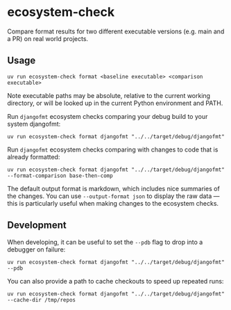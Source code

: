 # ecosystem-check

Compare format results for two different executable versions (e.g. main and a PR) on real world projects.

## Usage

```shell
uv run ecosystem-check format <baseline executable> <comparison executable>
```

Note executable paths may be absolute, relative to the current working directory, or will be looked up in the
current Python environment and PATH.

Run `djangofmt` ecosystem checks comparing your debug build to your system djangofmt:

```shell
uv run ecosystem-check format djangofmt "../../target/debug/djangofmt"
```

Run `djangofmt` ecosystem checks comparing with changes to code that is already formatted:

```shell
uv run ecosystem-check format djangofmt "../../target/debug/djangofmt" --format-comparison base-then-comp
```

The default output format is markdown, which includes nice summaries of the changes. You can use `--output-format json` to display the raw data — this is
particularly useful when making changes to the ecosystem checks.

## Development

When developing, it can be useful to set the `--pdb` flag to drop into a debugger on failure:

```shell
uv run ecosystem-check format djangofmt "../../target/debug/djangofmt" --pdb
```

You can also provide a path to cache checkouts to speed up repeated runs:

```shell
uv run ecosystem-check format djangofmt "../../target/debug/djangofmt" --cache-dir /tmp/repos
```
